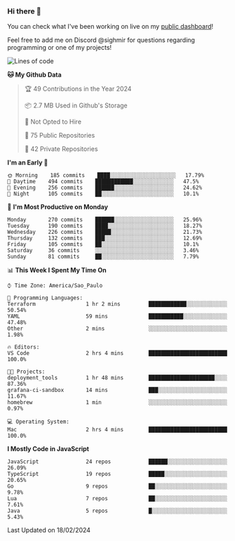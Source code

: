 ### Hi there 👋

<!--
**guicaulada/guicaulada** is a ✨ _special_ ✨ repository because its `README.md` (this file) appears on your GitHub profile.

Here are some ideas to get you started:

- 🔭 I’m currently working on ...
- 🌱 I’m currently learning ...
- 👯 I’m looking to collaborate on ...
- 🤔 I’m looking for help with ...
- 💬 Ask me about ...
- 📫 How to reach me: ...
- 😄 Pronouns: ...
- ⚡ Fun fact: ...
-->

You can check what I've been working on live on my [public dashboard](https://guicaulada.grafana.net/public-dashboards/7b7f644500ec4e6cb5d7a4e7b5ed0dab)!

Feel free to add me on Discord @sighmir for questions regarding programming or one of my projects!

<!--START_SECTION:waka-->
![Lines of code](https://img.shields.io/badge/From%20Hello%20World%20I%27ve%20Written-25.5%20million%20lines%20of%20code-blue)

**🐱 My Github Data** 

> 🏆 49 Contributions in the Year 2024
 > 
> 📦 2.7 MB Used in Github's Storage 
 > 
> 🚫 Not Opted to Hire
 > 
> 📜 75 Public Repositories 
 > 
> 🔑 42 Private Repositories  
 > 
**I'm an Early 🐤** 

```text
🌞 Morning    185 commits    ████░░░░░░░░░░░░░░░░░░░░░   17.79% 
🌆 Daytime    494 commits    ████████████░░░░░░░░░░░░░   47.5% 
🌃 Evening    256 commits    ██████░░░░░░░░░░░░░░░░░░░   24.62% 
🌙 Night      105 commits    ██░░░░░░░░░░░░░░░░░░░░░░░   10.1%

```
📅 **I'm Most Productive on Monday** 

```text
Monday       270 commits    ██████░░░░░░░░░░░░░░░░░░░   25.96% 
Tuesday      190 commits    ████░░░░░░░░░░░░░░░░░░░░░   18.27% 
Wednesday    226 commits    █████░░░░░░░░░░░░░░░░░░░░   21.73% 
Thursday     132 commits    ███░░░░░░░░░░░░░░░░░░░░░░   12.69% 
Friday       105 commits    ██░░░░░░░░░░░░░░░░░░░░░░░   10.1% 
Saturday     36 commits     ░░░░░░░░░░░░░░░░░░░░░░░░░   3.46% 
Sunday       81 commits     ██░░░░░░░░░░░░░░░░░░░░░░░   7.79%

```


📊 **This Week I Spent My Time On** 

```text
⌚︎ Time Zone: America/Sao_Paulo

💬 Programming Languages: 
Terraform                1 hr 2 mins         ████████████░░░░░░░░░░░░░   50.54% 
YAML                     59 mins             ███████████░░░░░░░░░░░░░░   47.48% 
Other                    2 mins              ░░░░░░░░░░░░░░░░░░░░░░░░░   1.98%

🔥 Editors: 
VS Code                  2 hrs 4 mins        █████████████████████████   100.0%

🐱‍💻 Projects: 
deployment_tools         1 hr 48 mins        █████████████████████░░░░   87.36% 
grafana-ci-sandbox       14 mins             ███░░░░░░░░░░░░░░░░░░░░░░   11.67% 
homebrew                 1 min               ░░░░░░░░░░░░░░░░░░░░░░░░░   0.97%

💻 Operating System: 
Mac                      2 hrs 4 mins        █████████████████████████   100.0%

```

**I Mostly Code in JavaScript** 

```text
JavaScript               24 repos            ██████░░░░░░░░░░░░░░░░░░░   26.09% 
TypeScript               19 repos            █████░░░░░░░░░░░░░░░░░░░░   20.65% 
Go                       9 repos             ██░░░░░░░░░░░░░░░░░░░░░░░   9.78% 
Lua                      7 repos             ██░░░░░░░░░░░░░░░░░░░░░░░   7.61% 
Java                     5 repos             █░░░░░░░░░░░░░░░░░░░░░░░░   5.43%

```



 Last Updated on 18/02/2024
<!--END_SECTION:waka-->
